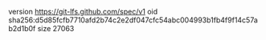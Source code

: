 version https://git-lfs.github.com/spec/v1
oid sha256:d5d85fcfb7710afd2b74c2e2df047cfc54abc004993b1fb4f9f14c57ab2d1b0f
size 27063
